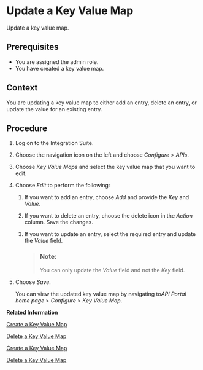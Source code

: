 <!-- loio4961431b0cbf4e18bbc037d9c6e9f5f5 -->

# Update a Key Value Map

Update a key value map.



<a name="loio4961431b0cbf4e18bbc037d9c6e9f5f5__prereq_nym_4rh_mfb"/>

## Prerequisites

-   You are assigned the admin role.
-   You have created a key value map.



<a name="loio4961431b0cbf4e18bbc037d9c6e9f5f5__context_d12_drh_mfb"/>

## Context

You are updating a key value map to either add an entry, delete an entry, or update the value for an existing entry.



<a name="loio4961431b0cbf4e18bbc037d9c6e9f5f5__steps_e12_drh_mfb"/>

## Procedure

1.  Log on to the Integration Suite.

2.  Choose the navigation icon on the left and choose *Configure* \> *APIs*.

3.  Choose *Key Value Maps* and select the key value map that you want to edit.

4.  Choose *Edit* to perform the following:

    1.  If you want to add an entry, choose *Add* and provide the *Key* and *Value*.

    2.  If you want to delete an entry, choose the delete icon in the *Action* column. Save the changes.

    3.  If you want to update an entry, select the required entry and update the *Value* field.

        > ### Note:  
        > You can only update the *Value* field and not the *Key* field.


5.  Choose *Save*.

    You can view the updated key value map by navigating to*API Portal home page* \> *Configure* \> *Key Value Map*.


**Related Information**  


[Create a Key Value Map](create-a-key-value-map-90d8d41.md "Create a key value map using the create and manage collections of arbitrary key value pairs for any number of API proxies.")

[Delete a Key Value Map](delete-a-key-value-map-24fbb01.md "Delete a key value map which is not in use.")

[Create a Key Value Map](create-a-key-value-map-90d8d41.md "Create a key value map using the create and manage collections of arbitrary key value pairs for any number of API proxies.")

[Delete a Key Value Map](delete-a-key-value-map-24fbb01.md "Delete a key value map which is not in use.")

